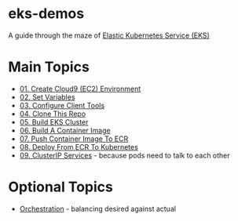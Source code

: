 # eks-demos
A guide through the maze of [Elastic Kubernetes Service (EKS)](https://aws.amazon.com/eks)

# Main Topics
* [01. Create Cloud9 (EC2) Environment](doc/01-cloud9/README.md)
* [02. Set Variables](doc/02-set-variables/README.md)
* [03. Configure Client Tools](doc/03-client-tools/README.md)
* [04. Clone This Repo](doc/04-clone-repo/README.md)
* [05. Build EKS Cluster](doc/05-build-cluster/README.md)
* [06. Build A Container Image](doc/06-build-container-image/README.md)
* [07. Push Container Image To ECR](doc/07-push-to-ecr/README.md)
* [08. Deploy From ECR To Kubernetes](doc/08-deploy-to-k8s/README.md)
* [09. ClusterIP Services](doc/09-clusterip-services/README.md) - because pods need to talk to each other

# Optional Topics
* [Orchestration](doc/orchestration/README.md) - balancing desired against actual
